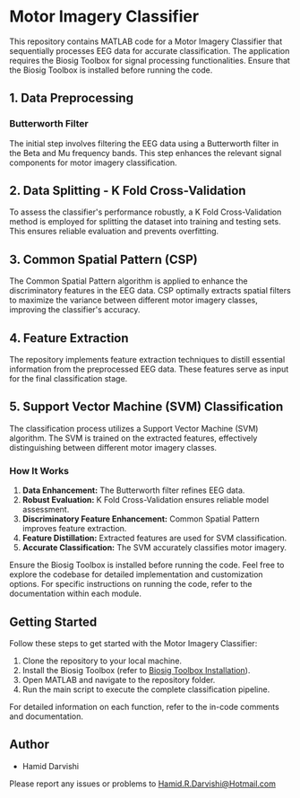 
# Motor Imagery Classifier

This repository contains MATLAB code for a Motor Imagery Classifier that sequentially processes EEG data for accurate classification. The application requires the Biosig Toolbox for signal processing functionalities. Ensure that the Biosig Toolbox is installed before running the code.

## 1. Data Preprocessing

### Butterworth Filter
The initial step involves filtering the EEG data using a Butterworth filter in the Beta and Mu frequency bands. This step enhances the relevant signal components for motor imagery classification.

## 2. Data Splitting - K Fold Cross-Validation

To assess the classifier's performance robustly, a K Fold Cross-Validation method is employed for splitting the dataset into training and testing sets. This ensures reliable evaluation and prevents overfitting.

## 3. Common Spatial Pattern (CSP)

The Common Spatial Pattern algorithm is applied to enhance the discriminatory features in the EEG data. CSP optimally extracts spatial filters to maximize the variance between different motor imagery classes, improving the classifier's accuracy.

## 4. Feature Extraction

The repository implements feature extraction techniques to distill essential information from the preprocessed EEG data. These features serve as input for the final classification stage.

## 5. Support Vector Machine (SVM) Classification

The classification process utilizes a Support Vector Machine (SVM) algorithm. The SVM is trained on the extracted features, effectively distinguishing between different motor imagery classes.

### How It Works

1. **Data Enhancement:** The Butterworth filter refines EEG data.
2. **Robust Evaluation:** K Fold Cross-Validation ensures reliable model assessment.
3. **Discriminatory Feature Enhancement:** Common Spatial Pattern improves feature extraction.
4. **Feature Distillation:** Extracted features are used for SVM classification.
5. **Accurate Classification:** The SVM accurately classifies motor imagery.

Ensure the Biosig Toolbox is installed before running the code. Feel free to explore the codebase for detailed implementation and customization options. For specific instructions on running the code, refer to the documentation within each module.

## Getting Started

Follow these steps to get started with the Motor Imagery Classifier:

1. Clone the repository to your local machine.
2. Install the Biosig Toolbox (refer to [Biosig Toolbox Installation](https://biosig.sourceforge.io/)).
3. Open MATLAB and navigate to the repository folder.
4. Run the main script to execute the complete classification pipeline.

For detailed information on each function, refer to the in-code comments and documentation.

## Author

- Hamid Darvishi

Please report any issues or problems to <Hamid.R.Darvishi@Hotmail.com>

